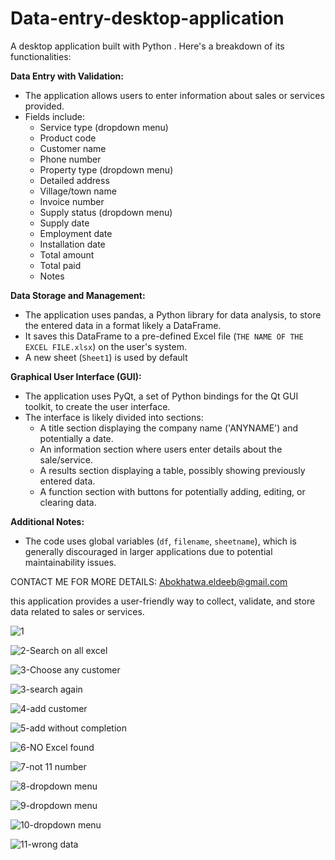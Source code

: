 # Data-entry-desktop-application
A desktop application built with Python . Here's a breakdown of its functionalities:

**Data Entry with Validation:**

* The application allows users to enter information about sales or services provided.
* Fields include:
    * Service type (dropdown menu)
    * Product code
    * Customer name
    * Phone number
    * Property type (dropdown menu)
    * Detailed address
    * Village/town name
    * Invoice number
    * Supply status (dropdown menu)
    * Supply date
    * Employment date
    * Installation date
    * Total amount
    * Total paid
    * Notes


**Data Storage and Management:**

* The application uses pandas, a Python library for data analysis, to store the entered data in a format likely  a DataFrame.
* It saves this DataFrame to a pre-defined Excel file (`THE NAME OF THE EXCEL FILE.xlsx`) on the user's system.
* A new sheet (`Sheet1`)  is used by default

**Graphical User Interface (GUI):**

* The application uses PyQt, a set of Python bindings for the Qt GUI toolkit, to create the user interface. 
* The interface is likely divided into sections:
    * A title section displaying the company name ('ANYNAME') and potentially a date.
    * An information section where users enter details about the sale/service.
    * A results section displaying a table, possibly showing previously entered data.
    * A function section with buttons for potentially adding, editing, or clearing data.

**Additional Notes:**

* The code uses global variables (`df`, `filename`, `sheetname`), which is generally discouraged in larger applications due to potential maintainability issues.

CONTACT ME FOR MORE DETAILS:
Abokhatwa.eldeeb@gmail.com 

this application provides a user-friendly way to collect, validate, and store data related to sales or services. 

![1](https://github.com/user-attachments/assets/a6b5a5d2-f04f-400e-aba8-23f2664d8b98)

![2-Search on all excel ](https://github.com/user-attachments/assets/2549df33-bd50-41d7-ad1e-a9ba67041df1)

![3-Choose any customer ](https://github.com/user-attachments/assets/18744b6e-41bb-473a-aa93-e6edb33edbe0)

![3-search again ](https://github.com/user-attachments/assets/0ee3cf97-bd77-4ef3-894e-2227e8689e51)

![4-add customer](https://github.com/user-attachments/assets/13e06b3f-1cfc-4e1b-808f-177e52d7e501)

![5-add without completion](https://github.com/user-attachments/assets/ee2a7c1a-0910-47fb-8e0f-5e8ed6320d42)

![6-NO Excel found ](https://github.com/user-attachments/assets/5184870e-b80c-4d0f-8ae3-38126f1a9316)

![7-not 11 number](https://github.com/user-attachments/assets/ea10e7ce-069b-4521-959f-08d52a09901e)

![8-dropdown menu](https://github.com/user-attachments/assets/abb0825f-c062-4eb3-aaae-e903bf1250dc)

![9-dropdown menu](https://github.com/user-attachments/assets/335a73ea-b449-4d51-9e85-f752e1ee8074)

![10-dropdown menu](https://github.com/user-attachments/assets/1864fec6-106a-4d3a-bdd2-5ab82affb73a)

![11-wrong data](https://github.com/user-attachments/assets/f2704b7d-3f31-40ac-822d-a75f34f5c41b)










